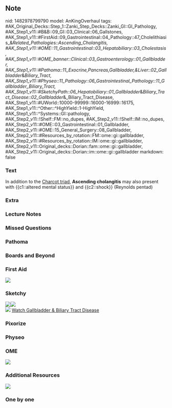 ## Note
nid: 1482978799790
model: AnKingOverhaul
tags: #AK_Original_Decks::Step_1::Zanki_Step_Decks::Zanki_GI::GI_Pathology, #AK_Step1_v11::#B&B::09_GI::03_Clinical::06_Gallstones, #AK_Step1_v11::#FirstAid::09_Gastrointestinal::04_Pathology::47_Cholelithiasis_&_Related_Pathologies::Ascending_Cholangitis, #AK_Step1_v11::#OME::11_Gastrointestinal::03_Hepatobiliary::03_Cholestasis, #AK_Step1_v11::#OME_banner::Clinical::03_Gastroenterology::01_Gallbladder, #AK_Step1_v11::#Pathoma::11_Exocrine,Pancreas,Gallbladder,&Liver::02_Gallbladder_&_Biliary_Tract, #AK_Step1_v11::#Physeo::11_Pathology::06_Gastrointestinal_Pathology::11_Gallbladder_Biliary_Tract, #AK_Step1_v11::#SketchyPath::06_Hepatobiliary::01_Gallbladder_&_Biliary_Tract_Disease::02_Gallbladder_&_Biliary_Tract_Disease, #AK_Step1_v11::#UWorld::10000-99999::16000-16999::16175, #AK_Step1_v11::^Other::^HighYield::1-HighYield, #AK_Step1_v11::^Systems::GI::pathology, #AK_Step2_v11::!Shelf::FM::no_dupes, #AK_Step2_v11::!Shelf::IM::no_dupes, #AK_Step2_v11::#OME::03_Gastrointestinal::01_Gallbladder, #AK_Step2_v11::#OME::15_General_Surgery::08_Gallbladder, #AK_Step2_v11::#Resources_by_rotation::FM::ome::gi::gallbladder, #AK_Step2_v11::#Resources_by_rotation::IM::ome::gi::gallbladder, #AK_Step2_v11::Original_decks::Dorian::fam::ome::gi::gallbladder, #AK_Step2_v11::Original_decks::Dorian::im::ome::gi::gallbladder
markdown: false

### Text
<div>
  In addition to the <u>Charcot triad</u>, <b>Ascending
  cholangitis</b> may also present with {{c1::altered mental
  status}} and {{c2::shock}} (Reynolds pentad)
</div>

### Extra


### Lecture Notes


### Missed Questions


### Pathoma


### Boards and Beyond


### First Aid
<img src="tmplswBcY.png">

### Sketchy
<div><img src=
"Screen%20Shot%202020-01-26%20at%2010.53.10%20AM.JPG"><img src=
"Screen%20Shot%202020-01-26%20at%2010.53.01%20AM.JPG"></div><img src="Zoverall%20picture%20(58)_1566160514431.JPG">
<a href=
"https://dashboard.sketchy.com/study/medical/courses/medical-pathophysiology/units/medical-pediatrics-hepatobiliary/videos/medical-pathophysiology-hepatobiliary-gallbladder-and-biliary-tract-disease-gallbladder-and-biliary-tract-disease?utm_source=anki&utm_medium=partnership&utm_campaign=february_update&utm_content=medical">
Watch Gallbladder & Biliary Tract Disease</a>

### Pixorize


### Physeo


### OME
<div class="ome-widget">
  <a href=
  "https://onlinemeded.org/spa/gastroenterology/gallbladder/acquire?ref=anki">
  <img src="_OME_AnkiFlashcards_Lesson_3.png"></a>
</div>

### Additional Resources
<img src="paste-17462233218940929.jpg" style="" class="resizer">

### One by one

